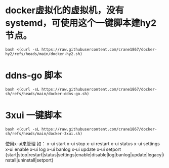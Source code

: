 # docker虚拟化的虚拟机，没有systemd，可使用这个一键脚本建hy2节点。
```
bash <(curl -sL https://raw.githubusercontent.com/crane1867/docker-hy2/refs/heads/main/docker-hy2.sh)
```
# ddns-go 脚本
```
bash <(curl -sL https://raw.githubusercontent.com/crane1867/docker-sh/refs/heads/main/docker-ddns-go.sh)
```
# 3xui 一键脚本
```
bash <(curl -sL https://raw.githubusercontent.com/crane1867/docker-sh/refs/heads/main/docker-3xui.sh)
```
使用x-ui来管理
如：
x-ui start
x-ui stop
x-ui restart
x-ui status
x-ui settings
x-ui enable
x-ui log
x-ui banlog
x-ui update
x-ui setport
{start|stop|restart|status|settings|enable|disable|log|banlog|update|legacy|install|uninstall|setport}
